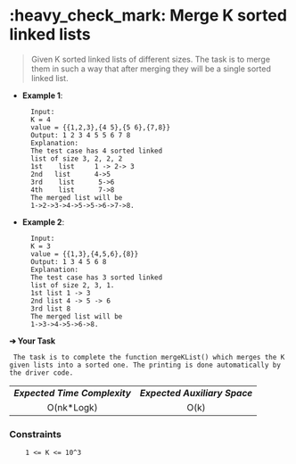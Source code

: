 <h1>:heavy_check_mark: Merge K sorted linked lists</h1>

<blockquote>
Given K sorted linked lists of different sizes. The task is to merge them in such a way that after merging they will be a single sorted linked list.
</blockquote>

* **Example 1**:<br>

        Input:
        K = 4
        value = {{1,2,3},{4 5},{5 6},{7,8}}
        Output: 1 2 3 4 5 5 6 7 8
        Explanation:
        The test case has 4 sorted linked 
        list of size 3, 2, 2, 2
        1st    list     1 -> 2-> 3
        2nd   list      4->5
        3rd    list      5->6
        4th    list      7->8
        The merged list will be
        1->2->3->4->5->5->6->7->8.

* **Example 2**:<br>

        Input:
        K = 3
        value = {{1,3},{4,5,6},{8}}
        Output: 1 3 4 5 6 8
        Explanation:
        The test case has 3 sorted linked
        list of size 2, 3, 1.
        1st list 1 -> 3
        2nd list 4 -> 5 -> 6
        3rd list 8
        The merged list will be
        1->3->4->5->6->8.

**➔ Your Task**

     The task is to complete the function mergeKList() which merges the K given lists into a sorted one. The printing is done automatically by the driver code.

<table align="center">
      <tr><td><em><b>Expected Time Complexity</td> <td><em><b>Expected Auxiliary Space</td></tr>
      <tr><td align="center">O(nk*Logk)</td> <td align="center">O(k)</td></tr>
</table>

### **Constraints** 

        1 <= K <= 10^3